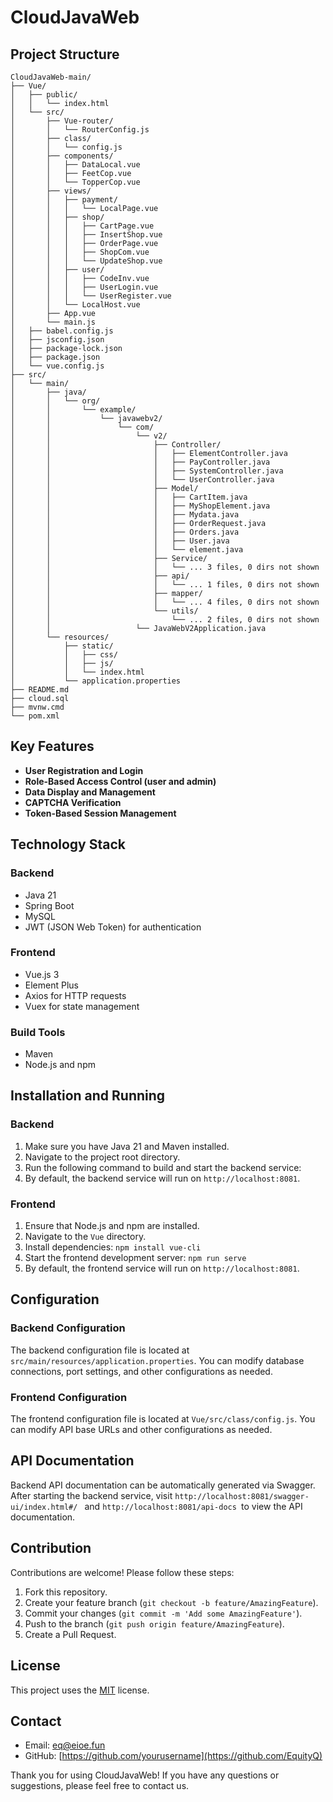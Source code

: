 # CloudJavaWeb

## Project Structure

```
CloudJavaWeb-main/
├── Vue/
│   ├── public/
│   │   └── index.html
│   └── src/
│       ├── Vue-router/
│       │   └── RouterConfig.js
│       ├── class/
│       │   └── config.js
│       ├── components/
│       │   ├── DataLocal.vue
│       │   ├── FeetCop.vue
│       │   └── TopperCop.vue
│       ├── views/
│       │   ├── payment/
│       │   │   └── LocalPage.vue
│       │   ├── shop/
│       │   │   ├── CartPage.vue
│       │   │   ├── InsertShop.vue
│       │   │   ├── OrderPage.vue
│       │   │   ├── ShopCom.vue
│       │   │   └── UpdateShop.vue
│       │   ├── user/
│       │   │   ├── CodeInv.vue
│       │   │   ├── UserLogin.vue
│       │   │   └── UserRegister.vue
│       │   └── LocalHost.vue
│       ├── App.vue
│       └── main.js
│   ├── babel.config.js
│   ├── jsconfig.json
│   ├── package-lock.json
│   ├── package.json
│   └── vue.config.js
├── src/
│   └── main/
│       ├── java/
│       │   └── org/
│       │       └── example/
│       │           └── javawebv2/
│       │               └── com/
│       │                   └── v2/
│       │                       ├── Controller/
│       │                       │   ├── ElementController.java
│       │                       │   ├── PayController.java
│       │                       │   ├── SystemController.java
│       │                       │   └── UserController.java
│       │                       ├── Model/
│       │                       │   ├── CartItem.java
│       │                       │   ├── MyShopElement.java
│       │                       │   ├── Mydata.java
│       │                       │   ├── OrderRequest.java
│       │                       │   ├── Orders.java
│       │                       │   ├── User.java
│       │                       │   └── element.java
│       │                       ├── Service/
│       │                       │   └── ... 3 files, 0 dirs not shown
│       │                       ├── api/
│       │                       │   └── ... 1 files, 0 dirs not shown
│       │                       ├── mapper/
│       │                       │   └── ... 4 files, 0 dirs not shown
│       │                       └── utils/
│       │                           └── ... 2 files, 0 dirs not shown
│       │                   └── JavaWebV2Application.java
│       └── resources/
│           ├── static/
│           │   ├── css/
│           │   ├── js/
│           │   └── index.html
│           └── application.properties
├── README.md
├── cloud.sql
├── mvnw.cmd
└── pom.xml

```

## Key Features

- **User Registration and Login**
- **Role-Based Access Control (user and admin)**
- **Data Display and Management**
- **CAPTCHA Verification**
- **Token-Based Session Management**

## Technology Stack

### Backend
- Java 21
- Spring Boot
- MySQL
- JWT (JSON Web Token) for authentication

### Frontend
- Vue.js 3
- Element Plus
- Axios for HTTP requests
- Vuex for state management

### Build Tools
- Maven
- Node.js and npm

## Installation and Running

### Backend

1. Make sure you have Java 21 and Maven installed.
2. Navigate to the project root directory.
3. Run the following command to build and start the backend service:
4. By default, the backend service will run on `http://localhost:8081`.

### Frontend

1. Ensure that Node.js and npm are installed.
2. Navigate to the `Vue` directory.
3. Install dependencies: `npm install vue-cli`
4. Start the frontend development server: `npm run serve`
5. By default, the frontend service will run on `http://localhost:8081`.

## Configuration

### Backend Configuration

The backend configuration file is located at `src/main/resources/application.properties`. You can modify database connections, port settings, and other configurations as needed.

### Frontend Configuration

The frontend configuration file is located at `Vue/src/class/config.js`. You can modify API base URLs and other configurations as needed.

## API Documentation

Backend API documentation can be automatically generated via Swagger. After starting the backend service, visit `http://localhost:8081/swagger-ui/index.html#/ ` and `http://localhost:8081/api-docs `to view the API documentation.


## Contribution

Contributions are welcome! Please follow these steps:

1. Fork this repository.
2. Create your feature branch (`git checkout -b feature/AmazingFeature`).
3. Commit your changes (`git commit -m 'Add some AmazingFeature'`).
4. Push to the branch (`git push origin feature/AmazingFeature`).
5. Create a Pull Request.

## License

This project uses the [MIT](https://choosealicense.com/licenses/mit/) license.

## Contact

- Email: eq@eioe.fun
- GitHub: [https://github.com/yourusername](https://github.com/EquityQ)

Thank you for using CloudJavaWeb! If you have any questions or suggestions, please feel free to contact us.
